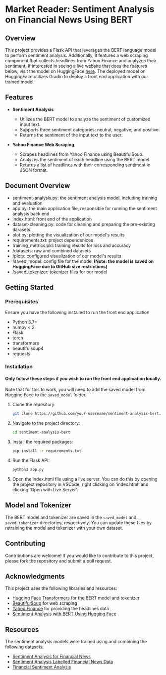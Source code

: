 #  Market Reader: Sentiment Analysis on Financial News Using BERT

## Overview

This project provides a Flask API that leverages the BERT language model to perform sentiment analysis. Additionally, it features a web scraping component that collects headlines from Yahoo Finance and analyzes their sentiment. If interested in seeing a live website that does the features below, visit the model on HuggingFace [here](https://huggingface.co/spaces/arminap/sentiment-analysis). The deployed model on HuggingFace utilizes Gradio to deploy a front end application with our trained model.

## Features

- **Sentiment Analysis**
  - Utilizes the BERT model to analyze the sentiment of customized input text.
  - Supports three sentiment categories: neutral, negative, and positive.
  - Returns the sentiment of the input text to the user.

- **Yahoo Finance Web Scraping**
  - Scrapes headlines from Yahoo Finance using BeautifulSoup.
  - Analyzes the sentiment of each headline using the BERT model.
  - Returns a list of headlines with their corresponding sentiment in JSON format.
 
## Document Overview
- sentiment-analysis.py: the sentiment analysis model, including training and evaluation
- app.py: the main application file, responsible for running the sentiment analysis back end
- index.html: front end of the application
- dataset-cleaning.py: code for cleaning and preparing the pre-existing darasets
- plot.py: plotting the visualization of our model's results
- requirements.txt: project dependenices
- training_metrics.pkl: training results for loss and accuracy
- /datasets: raw and combined datasets
- /plots: configured visualization of our model's results
- /saved_model: config file for the model **(Note: the model is saved on HuggingFace due to GitHub size restrictions)**
- /saved_tokenizer: tokenizer files for our model
  
## Getting Started

### Prerequisites

Ensure you have the following installed to run the front end application
- Python 3.7+
- numpy < 2
- Flask
- torch
- transformers
- beautifulsoup4
- requests

### Installation
#### Only follow these steps if you wish to run the front end application locally. 
Note that for this to work, you will need to add the saved model from Hugging Face to the ```saved_model``` folder.

1. Clone the repository:
   ```bash
   git clone https://github.com/your-username/sentiment-analysis-bert.git
   ```

2. Navigate to the project directory:
   ```bash
   cd sentiment-analysis-bert
   ```

3. Install the required packages:
   ```bash
   pip install -r requirements.txt
   ```

4. Run the Flask API:
   ```bash
   python3 app.py
   ```

5. Open the index.html file using a live server. You can do this by opening the project repository in VSCode, right clicking on 'index.html' and clicking 'Open with Live Server'. 

## Model and Tokenizer

The BERT model and tokenizer are saved in the `saved_model` and `saved_tokenizer` directories, respectively. You can update these files by retraining the model and tokenizer with your own dataset.

## Contributing

Contributions are welcome! If you would like to contribute to this project, please fork the repository and submit a pull request.

## Acknowledgments

This project uses the following libraries and resources:
- [Hugging Face Transformers](https://huggingface.co/transformers) for the BERT model and tokenizer
- [BeautifulSoup](https://www.crummy.com/software/BeautifulSoup/) for web scraping
- [Yahoo Finance](https://finance.yahoo.com/) for providing the headlines data
- [Sentiment Analysis with BERT Using Hugging Face](https://medium.com/@manjindersingh_10145/sentiment-analysis-with-bert-using-huggingface-88e99deeec9a)

## Resources

The sentiment analysis models were trained using and combining the following datasets:

- [Sentiment Analysis for Financial News](https://www.kaggle.com/datasets/ankurzing/sentiment-analysis-for-financial-news/data)
- [Sentiment Analysis Labelled Financial News Data](https://www.kaggle.com/datasets/aravsood7/sentiment-analysis-labelled-financial-news-data/data)
- [Financial Sentiment Analysis](https://www.kaggle.com/datasets/sbhatti/financial-sentiment-analysis/data)
